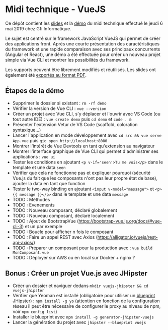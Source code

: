 # Midi technique - VueJS

Ce dépôt contient les [slides](https://github.com/fdelbrayelle/midi-tech-vuejs/blob/master/slides) et la [démo](https://github.com/fdelbrayelle/midi-tech-vuejs/blob/master/demo) du midi technique effectué le jeudi 6 mai 2019 chez Gfi Informatique.

Le sujet est centré sur le framework JavaScript VueJS qui permet de créer des applications front. Après une courte présentation des caractéristiques du framework et une rapide comparaison avec ses principaux concurrents (Angular et React), une démo a été effectuée pour créer un nouveau projet simple via Vue CLI et montrer les possibilités du framework.

Les supports peuvent être librement modifiés et réutilisés. Les slides ont également été [exportés au format PDF](https://github.com/fdelbrayelle/midi-tech-vuejs/blob/master/slides/presentation.pdf).

## Étapes de la démo

- Supprimer le dossier si existant : `rm -rf demo`
- Vérifier la version de Vue CLI : `vue --version`
- Créer un projet avec Vue CLI, s'y déplacer et l'ouvrir avec VS Code (ou tout autre IDE) : `vue create demo` puis `cd demo` et `code . &`
- Présenter l'extension Vetur de VS Code (scaffold, coloration syntaxique...)
- Lancer l'application en mode développement avec `cd src && vue serve App.vue` puis `gio open http://localhost:8080`
- Montrer l'intérêt de Vue Devtools en tant qu'extension au navigateur
- Montrer l'interface graphique de Vue CLI qui permet d'administrer ses applications : `vue ui`
- Tester les conditions en ajoutant `<p v-if='seen'>Tu me vois</p>` dans le template et une data `seen`
- Vérifier que cela ne fonctionne pas et expliquer pourquoi (sécurité Vue.js du fait que les composants n'ont pas leur propre état de base), ajouter la data en tant que function
- Tester le two-way binding en ajoutant `<input v-model="message">` et `<p>{{ message }}</p>` dans le template et une data `message`
- TODO : Méthodes
- TODO : Evenements
- TODO : Nouveau composant, déclaré globalement
- TODO : Nouveau composant, déclaré localement
- TODO : Ajout de BootstrapVue (https://bootstrap-vue.js.org/docs/#vue-cli-3) et un <b-button> par exemple
- TODO : Boucle pour afficher n fois le composant
- TODO : Faire un appel REST avec Axios (https://alligator.io/vuejs/rest-api-axios/)
- TODO : Préparer un composant pour la production avec : `vue build MonComposant.vue`
- TODO : Déployer sur AWS ou en local sur Docker + nginx ?

## Bonus : Créer un projet Vue.js avec JHipster
- Créer un dossier et naviguer dedans `mkdir vuejs-jhipster && cd vuejs-jhipster`
- Vérifier que Yeoman est installé (obligatoire pour utiliser un [blueprint](https://www.jhipster.tech/modules/creating-a-blueprint/) JHipster) : `npm install -g yo` (attention en fonction de la configuration réseau il peut être nécessaire de configurer le proxy au niveau de npm, voir `npm config list`)
- Installer le blueprint avec `npm install -g generator-jhipster-vuejs`
- Lancer la génération du projet avec `jhipster --blueprint vuejs`
